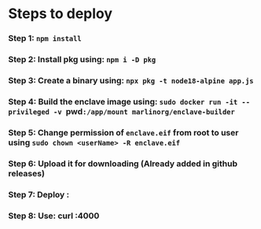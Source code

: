 # Steps to deploy
### Step 1: `npm install`
### Step 2: Install pkg using: `npm i -D pkg`
### Step 3: Create a binary using: `npx pkg -t node18-alpine app.js`
### Step 4: Build the enclave image using: `sudo docker run -it --privileged -v `pwd`:/app/mount marlinorg/enclave-builder`
### Step 5: Change permission of `enclave.eif` from root to user using `sudo chown <userName> -R enclave.eif`
### Step 6: Upload it for downloading (Already added in github releases)
### Step 7: Deploy : 
### Step 8: Use: curl <IP>:4000
